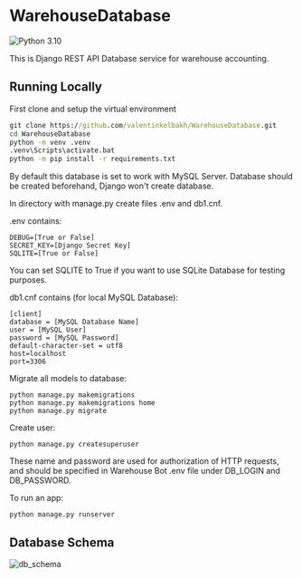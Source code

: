 # WarehouseDatabase

![Python 3.10](https://img.shields.io/badge/python-3.10-blue.svg)

This is Django REST API Database service for warehouse accounting.

## Running Locally

First clone and setup the virtual environment

```cmd
git clone https://github.com/valentinkelbakh/WarehouseDatabase.git
cd WarehouseDatabase
python -m venv .venv
.venv\Scripts\activate.bat
python -m pip install -r requirements.txt
```

By default this database is set to work with MySQL Server. Database should be created beforehand, Django won't create database.

In directory with manage.py create files .env and db1.cnf.

.env contains:

```
DEBUG=[True or False]
SECRET_KEY=[Django Secret Key]
SQLITE=[True or False]
```

You can set SQLITE to True if you want to use SQLite Database for testing purposes.

db1.cnf contains (for local MySQL Database):

```
[client]
database = [MySQL Database Name]
user = [MySQL User]
password = [MySQL Password]
default-character-set = utf8
host=localhost
port=3306
```

Migrate all models to database:

```
python manage.py makemigrations
python manage.py makemigrations home
python manage.py migrate
```

Create user:

```
python manage.py createsuperuser
```

These name and password are used for authorization of HTTP requests, and should be specified in Warehouse Bot .env file under DB_LOGIN and DB_PASSWORD.

To run an app:

```
python manage.py runserver
```

## Database Schema

![db_schema](https://github.com/valentinkelbakh/WarehouseDatabase/assets/114210745/87deaec4-4324-443e-8791-63b8a749ad92)
